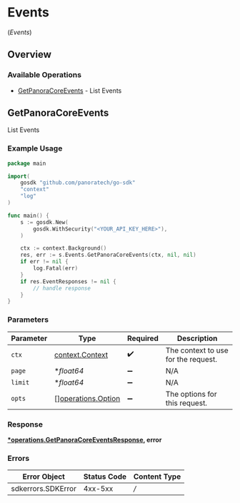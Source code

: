 # Events
(*Events*)

## Overview

### Available Operations

* [GetPanoraCoreEvents](#getpanoracoreevents) - List Events

## GetPanoraCoreEvents

List Events

### Example Usage

```go
package main

import(
	gosdk "github.com/panoratech/go-sdk"
	"context"
	"log"
)

func main() {
    s := gosdk.New(
        gosdk.WithSecurity("<YOUR_API_KEY_HERE>"),
    )

    ctx := context.Background()
    res, err := s.Events.GetPanoraCoreEvents(ctx, nil, nil)
    if err != nil {
        log.Fatal(err)
    }
    if res.EventResponses != nil {
        // handle response
    }
}
```

### Parameters

| Parameter                                                | Type                                                     | Required                                                 | Description                                              |
| -------------------------------------------------------- | -------------------------------------------------------- | -------------------------------------------------------- | -------------------------------------------------------- |
| `ctx`                                                    | [context.Context](https://pkg.go.dev/context#Context)    | :heavy_check_mark:                                       | The context to use for the request.                      |
| `page`                                                   | **float64*                                               | :heavy_minus_sign:                                       | N/A                                                      |
| `limit`                                                  | **float64*                                               | :heavy_minus_sign:                                       | N/A                                                      |
| `opts`                                                   | [][operations.Option](../../models/operations/option.md) | :heavy_minus_sign:                                       | The options for this request.                            |

### Response

**[*operations.GetPanoraCoreEventsResponse](../../models/operations/getpanoracoreeventsresponse.md), error**

### Errors

| Error Object       | Status Code        | Content Type       |
| ------------------ | ------------------ | ------------------ |
| sdkerrors.SDKError | 4xx-5xx            | */*                |
